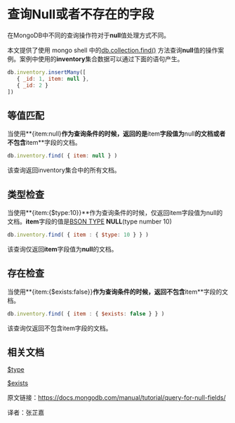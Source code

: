 # 查询Null或者不存在的字段

在MongoDB中不同的查询操作符对于**null**值处理方式不同。

本文提供了使用 mongo shell 中的[db.collection.find()](https://docs.mongodb.com/v4.0/reference/method/db.collection.find/#db.collection.find) 方法查询**null**值的操作案例。案例中使用的**inventory**集合数据可以通过下面的语句产生。

```javascript
db.inventory.insertMany([
   { _id: 1, item: null },
   { _id: 2 }
])
```



## 等值匹配

当使用**{item:null}**作为查询条件的时候，返回的是**item**字段值为**null**的文档或者不包含**item**字段的文档。

```javascript
db.inventory.find( { item: null } )
```

该查询返回inventory集合中的所有文档。



## 类型检查

当使用**{item:{$type:10}}**作为查询条件的时候，仅返回item字段值为null的文档。**item**字段的值是[BSON TYPE](https://docs.mongodb.com/v4.0/reference/bson-types/) **NULL**(type number 10)

```javascript
db.inventory.find( { item : { $type: 10 } } )
```

该查询仅返回**item**字段值为**null**的文档。



## 存在检查

当使用**{item:{$exists:false}}**作为查询条件的时候，返回不包含**item**字段的文档。

```javascript
db.inventory.find( { item : { $exists: false } } )
```

该查询仅返回不包含item字段的文档。



## 相关文档

[$type](https://docs.mongodb.com/manual/reference/operator/query/type/#mongodb-query-op.-type)

[$exists](https://docs.mongodb.com/manual/reference/operator/query/exists/#mongodb-query-op.-exists)



原文链接：https://docs.mongodb.com/manual/tutorial/query-for-null-fields/

译者：张芷嘉

